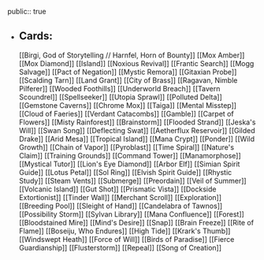 public:: true
- ## Cards:
	[[Birgi, God of Storytelling // Harnfel, Horn of Bounty]]
	[[Mox Amber]]
	[[Mox Diamond]]
	[[Island]]
	[[Noxious Revival]]
	[[Frantic Search]]
	[[Mogg Salvage]]
	[[Pact of Negation]]
	[[Mystic Remora]]
	[[Gitaxian Probe]]
	[[Scalding Tarn]]
	[[Land Grant]]
	[[City of Brass]]
	[[Ragavan, Nimble Pilferer]]
	[[Wooded Foothills]]
	[[Underworld Breach]]
	[[Tavern Scoundrel]]
	[[Spellseeker]]
	[[Utopia Sprawl]]
	[[Polluted Delta]]
	[[Gemstone Caverns]]
	[[Chrome Mox]]
	[[Taiga]]
	[[Mental Misstep]]
	[[Cloud of Faeries]]
	[[Verdant Catacombs]]
	[[Gamble]]
	[[Carpet of Flowers]]
	[[Misty Rainforest]]
	[[Brainstorm]]
	[[Flooded Strand]]
	[[Jeska's Will]]
	[[Swan Song]]
	[[Deflecting Swat]]
	[[Aetherflux Reservoir]]
	[[Gilded Drake]]
	[[Arid Mesa]]
	[[Tropical Island]]
	[[Mana Crypt]]
	[[Ponder]]
	[[Wild Growth]]
	[[Chain of Vapor]]
	[[Pyroblast]]
	[[Time Spiral]]
	[[Nature's Claim]]
	[[Training Grounds]]
	[[Command Tower]]
	[[Manamorphose]]
	[[Mystical Tutor]]
	[[Lion's Eye Diamond]]
	[[Arbor Elf]]
	[[Simian Spirit Guide]]
	[[Lotus Petal]]
	[[Sol Ring]]
	[[Elvish Spirit Guide]]
	[[Rhystic Study]]
	[[Steam Vents]]
	[[Submerge]]
	[[Preordain]]
	[[Veil of Summer]]
	[[Volcanic Island]]
	[[Gut Shot]]
	[[Prismatic Vista]]
	[[Dockside Extortionist]]
	[[Tinder Wall]]
	[[Merchant Scroll]]
	[[Exploration]]
	[[Breeding Pool]]
	[[Sleight of Hand]]
	[[Candelabra of Tawnos]]
	[[Possibility Storm]]
	[[Sylvan Library]]
	[[Mana Confluence]]
	[[Forest]]
	[[Bloodstained Mire]]
	[[Mind's Desire]]
	[[Snap]]
	[[Brain Freeze]]
	[[Rite of Flame]]
	[[Boseiju, Who Endures]]
	[[High Tide]]
	[[Krark's Thumb]]
	[[Windswept Heath]]
	[[Force of Will]]
	[[Birds of Paradise]]
	[[Fierce Guardianship]]
	[[Flusterstorm]]
	[[Repeal]]
	[[Song of Creation]]
